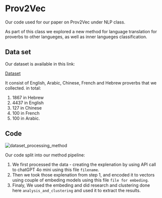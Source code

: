 # Prov2Vec
Our code used for our paper on Prov2Vec under NLP class.

As part of this class we explored a new method for language translation for proverbs to other langueges, as well as inner langueges classification.

## Data set
Our dataset is available in this link:


[Dataset](https://drive.google.com/file/d/15vfFSbOqoiwMO8YeYtY5Fa0oSxNY5i88/view?usp=sharing)

It consist of English, Arabic, Chinese, French and Hebrew proverbs that we collected.
in total:
1. 1867 in Hebrew
2. 4437 in English
3. 127 in Chinese
4. 100 in French
5. 100 in Arabic.


## Code
![dataset_processing_method](https://github.com/user-attachments/assets/6a102c5f-e80c-4e60-b127-bc36acafdd01)


Our code split into our method pipeline:

1. We first processed the data - creating the explenation by using API call to chatGPT 4o mini using this file `filename`.
2. Then we took those explenation from step 1, and encoded it to vectors using couple of embeding models using this file `file for embeding`.
3. Finaly, We used the embeding and did research and clustering done here `analysis_and_clustering` and used it to extract the results.
